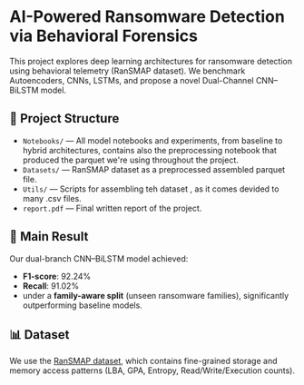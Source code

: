 # AI-Powered Ransomware Detection via Behavioral Forensics

This project explores deep learning architectures for ransomware detection using behavioral telemetry (RanSMAP dataset). We benchmark Autoencoders, CNNs, LSTMs, and propose a novel Dual-Channel CNN–BiLSTM model.

## 📁 Project Structure

- `Notebooks/` — All model notebooks and experiments, from baseline to hybrid architectures, contains also the preprocessing notebook that produced the parquet we're using throughout the project.
- `Datasets/` — RanSMAP dataset as a preprocessed assembled parquet file.
- `Utils/` — Scripts for assembling teh dataset , as it comes devided to many .csv files.
- `report.pdf` — Final written report of the project.

## 🚀 Main Result

Our dual-branch CNN–BiLSTM model achieved:
- **F1-score**: 92.24%
- **Recall**: 91.02%
- under a **family-aware split** (unseen ransomware families), significantly outperforming baseline models.

## 📊 Dataset

We use the [RanSMAP dataset](https://github.com/manabu-hirano/RanSMAP), which contains fine-grained storage and memory access patterns (LBA, GPA, Entropy, Read/Write/Execution counts).

